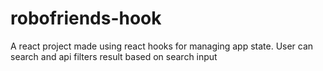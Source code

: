 # robofriends-hook
A react project made using react hooks for managing app state. User can search and api filters result based on search input
